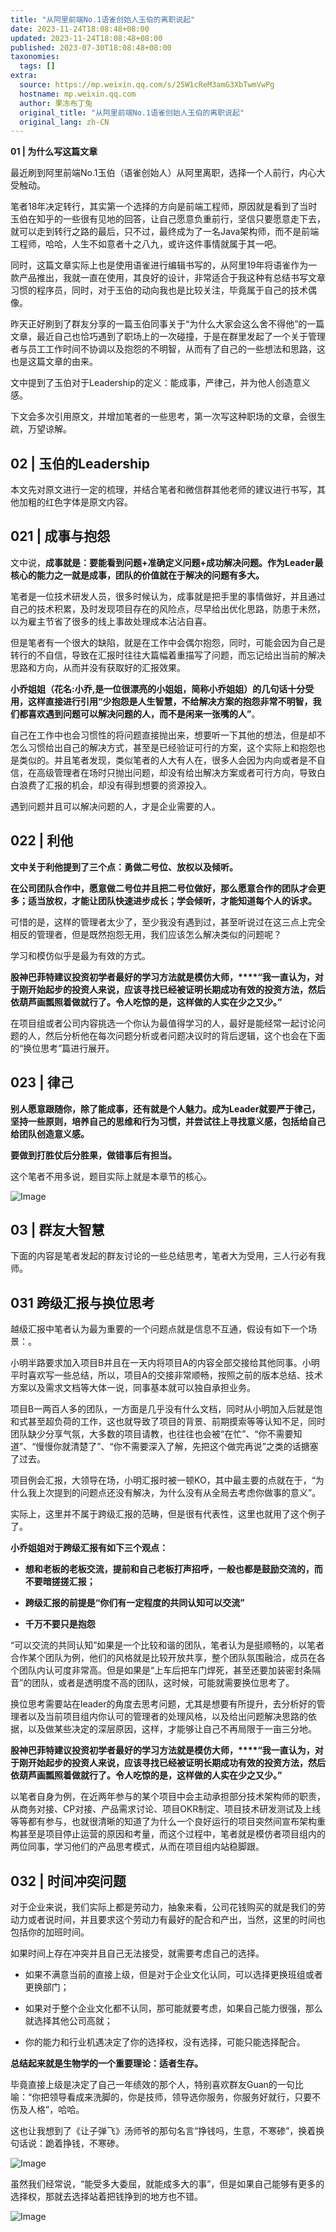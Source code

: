 ```yaml
---
title: "从阿里前端No.1语雀创始人玉伯的离职说起"
date: 2023-11-24T18:08:48+08:00
updated: 2023-11-24T18:08:48+08:00
published: 2023-07-30T18:08:48+08:00
taxonomies:
  tags: []
extra:
  source: https://mp.weixin.qq.com/s/25W1cReM3amG3XbTwmVwPg
  hostname: mp.weixin.qq.com
  author: 果冻布丁兔
  original_title: "从阿里前端No.1语雀创始人玉伯的离职说起"
  original_lang: zh-CN
---
```


**01 | 为什么写这篇文章**  

最近刷到阿里前端No.1玉伯（语雀创始人）从阿里离职，选择一个人前行，内心大受触动。

笔者18年决定转行，其实第一个选择的方向是前端工程师，原因就是看到了当时玉伯在知乎的一些很有见地的回答，让自己愿意负重前行，坚信只要愿意走下去，就可以走到转行之路的最后，只不过，最终成为了一名Java架构师，而不是前端工程师，哈哈，人生不如意者十之八九，或许这件事情就属于其一吧。

同时，这篇文章实际上也是使用语雀进行编辑书写的，从阿里19年将语雀作为一款产品推出，我就一直在使用，其良好的设计，非常适合于我这种有总结书写文章习惯的程序员，同时，对于玉伯的动向我也是比较关注，毕竟属于自己的技术偶像。

昨天正好刷到了群友分享的一篇玉伯同事关于“为什么大家会这么舍不得他”的一篇文章，最近自己也恰巧遇到了职场上的一次碰撞，于是在群里发起了一个关于管理者与员工工作时间不协调以及抱怨的不明智，从而有了自己的一些想法和思路，这也是这篇文章的由来。

文中提到了玉伯对于Leadership的定义：能成事，严律己，并为他人创造意义感。

下文会多次引用原文，并增加笔者的一些思考，第一次写这种职场的文章，会很生疏，万望谅解。

## **02 | 玉伯的Leadership**

本文先对原文进行一定的梳理，并结合笔者和微信群其他老师的建议进行书写，其他加粗的红色字体是原文内容。

## **021 | 成事与抱怨**

文中说，**成事就是：要能看到问题+准确定义问题+成功解决问题。作为Leader最核心的能力之一就是成事，团队的价值就在于解决的问题有多大。**

笔者是一位技术研发人员，很多时候认为，成事就是把手里的事情做好，并且通过自己的技术积累，及时发现项目存在的风险点，尽早给出优化思路，防患于未然，以为雇主节省了很多的线上事故处理成本沾沾自喜。

但是笔者有一个很大的缺陷，就是在工作中会偶尔抱怨，同时，可能会因为自己是转行的不自信，导致在汇报时往往大篇幅着重描写了问题，而忘记给出当前的解决思路和方向，从而并没有获取好的汇报效果。

**小乔姐姐（****花名:小乔,是一位很漂亮的小姐姐，简称小乔姐姐****）的几句话十分受用，这样直接进行引用“少抱怨是人生智慧，不给解决方案的抱怨非常不明智，我们都喜欢遇到问题可以解决问题的人，而不是闲来一张嘴的人”**。

自己在工作中也会习惯性的将问题直接抛出来，想要听一下其他的想法，但是却不怎么习惯给出自己的解决方式，甚至是已经验证可行的方案，这个实际上和抱怨也是类似的。并且笔者发现，类似笔者的人大有人在，很多人会因为内向或者是不自信，在高级管理者在场时只抛出问题，却没有给出解决方案或者可行方向，导致白白浪费了汇报的机会，却没有得到想要的资源投入。

遇到问题并且可以解决问题的人，才是企业需要的人。

## **022 | 利他**

**文中关于利他提到了三个点：勇做二号位、放权以及倾听。**

**在公司团队合作中，愿意做二号位并且把二号位做好，那么愿意合作的团队才会更多；适当放权，才能让团队快速进步成长；学会倾听，才能知道每个人的诉求。**

可惜的是，这样的管理者太少了，至少我没有遇到过，甚至听说过在这三点上完全相反的管理者，但是既然抱怨无用，我们应该怎么解决类似的问题呢？

学习和模仿似乎是最为有效的方式。

**股神巴菲特建议投资初学者最好的学习方法就是模仿大师，****“我一直认为，对于刚开始起步的投资人来说，应该寻找已经被证明长期成功有效的投资方法，然后依葫芦画瓢照着做就行了。令人吃惊的是，这样做的人实在少之又少。”**

在项目组或者公司内容挑选一个你认为最值得学习的人，最好是能经常一起讨论问题的人，然后分析他在每次问题分析或者问题决议时的背后逻辑，这个也会在下面的“换位思考”篇进行展开。

## **023 | 律己**

**别人愿意跟随你，除了能成事，还有就是个人魅力。成为Leader就要严于律己，坚持一些原则，培养自己的思维和行为习惯，并尝试往上寻找意义感，包括给自己给团队创造意义感。**

**要做到打胜仗后分胜果，做错事后有担当。**

这个笔者不用多说，题目实际上就是本章节的核心。 

![Image](640.png)

## **03 | 群友大智慧**

下面的内容是笔者发起的群友讨论的一些总结思考，笔者大为受用，三人行必有我师。

## **031 跨级汇报与换位思考**

越级汇报中笔者认为最为重要的一个问题点就是信息不互通，假设有如下一个场景：。

小明半路要求加入项目B并且在一天内将项目A的内容全部交接给其他同事。小明平时喜欢写一些总结，所以，项目A的交接非常顺畅，按照之前的版本总结、技术方案以及需求文档等大体一说，同事基本就可以独自承担业务。

项目B一两百人多的团队，一方面是几乎没有什么文档，同时从小明加入后就是饱和式甚至超负荷的工作，这也就导致了项目的背景、前期摸索等等认知不足，同时团队缺少分享气氛，大多数的项目请教，也往往也会被“在忙”、“你不需要知道”、“慢慢你就清楚了”、“你不需要深入了解，先把这个做完再说”之类的话搪塞了过去。

项目例会汇报，大领导在场，小明汇报时被一顿KO，其中最主要的点就在于，“为什么我上次提到的问题点还没有解决，为什么没有从全局去考虑你做事的意义”。

实际上，这里并不属于跨级汇报的范畴，但是很有代表性，这里也就用了这个例子了。

**小乔姐姐对于跨级汇报有如下三个观点：**

-   **想和老板的老板交流，提前和自己老板打声招呼，一般也都是鼓励交流的，而不要暗搓搓汇报；**
    
-   **跨级汇报的前提是“你们有一定程度的共同认知可以交流”**
    
-   **千万不要只是抱怨**
    

“可以交流的共同认知”如果是一个比较和谐的团队，笔者认为是挺顺畅的，以笔者合作某个团队为例，他们的风格就是比较开放共享，整个团队氛围融洽，成员在各个团队内认可度非常高。但是如果是“上车后把车门焊死，甚至还要加装密封条隔音”的团队，或者是透明度不高的团队，这时候，可能就需要换位思考了。

换位思考需要站在leader的角度去思考问题，尤其是想要有所提升，去分析好的管理者以及当前项目组内你认可的管理者的处理风格，以及给出问题解决思路的依据，以及做某些决定的深层原因，这样，才能够让自己不再局限于一亩三分地。

**股神巴菲特建议投资初学者最好的学习方法就是模仿大师，****“我一直认为，对于刚开始起步的投资人来说，应该寻找已经被证明长期成功有效的投资方法，然后依葫芦画瓢照着做就行了。令人吃惊的是，这样做的人实在少之又少。”**

以笔者自身为例，在近两年参与的某个项目中会主动承担部分技术架构师的职责，从商务对接、CP对接、产品需求讨论、项目OKR制定、项目技术研发测试及上线等等都有参与，也就很清晰的知道了为什么一个良好运行的项目突然间宣布架构重构甚至是项目停止运营的原因和考量，而这个过程中，笔者就是模仿者项目组内的两位同事，学习他们的产品思考模式，从而在项目组内站稳脚跟。

## **032 | 时间冲突问题**

对于企业来说，我们实际上都是劳动力，抽象来看，公司花钱购买的就是我们的劳动力或者说时间，并且要求这个劳动力有最好的配合和产出，当然，这里的时间也包括你的加班时间。

如果时间上存在冲突并且自己无法接受，就需要考虑自己的选择。

-   如果不满意当前的直接上级，但是对于企业文化认同，可以选择更换班组或者更换部门；
    
-   如果对于整个企业文化都不认同，那可能就要考虑，如果自己能力很强，那么就选择其他公司高就；
    
-   你的能力和行业机遇决定了你的选择权，没有选择，可能只能选择配合。
    

**总结起来就是生物学的一个重要理论：适者生存。**

毕竟直接上级是决定了自己一年绩效的那个人，特别喜欢群友Guan的一句比喻：“你把领导看成来洗脚的，你是技师，领导选你服务，你服务好就行，只要不伤及人格”，哈哈。

这也让我想到了《让子弹飞》汤师爷的那句名言“挣钱吗，生意，不寒碜”，换着换句话说：跪着挣钱，不寒碜。

![Image](640.1.jpeg)

虽然我们经常说，“能受多大委屈，就能成多大的事”，但是如果自己能够有更多的选择权，那就去选择站着把钱挣到的地方也不错。  

![Image](640.2.jpeg)
